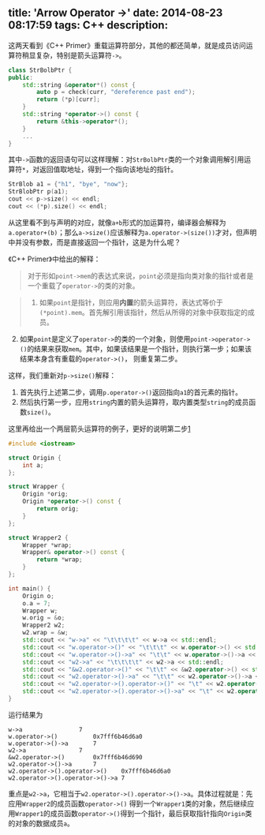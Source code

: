 title: 'Arrow Operator ->'
date: 2014-08-23 08:17:59
tags: C++
description:
---

这两天看到《C++ Primer》重载运算符部分，其他的都还简单，就是成员访问运算符稍显复杂，特别是箭头运算符`->`。
<!-- more -->

```cpp
class StrBolbPtr {
public:
    std::string &operator*() const {
        auto p = check(curr, "dereference past end");
        return (*p)[curr];
    }
    std::string *operator->() const {
        return &this->operator*();
    }
    ...
}
```
其中`->`函数的返回语句可以这样理解：对`StrBolbPtr`类的一个对象调用解引用运算符`*`，对返回值取地址，得到一个指向该地址的指针。
```cpp
StrBlob a1 = {"h1", "bye", "now"};
StrBlobPtr p(a1);
cout << p->size() << endl;
cout << (*p).size() << endl;
```
从这里看不到与声明的对应，就像`a+b`形式的加运算符，编译器会解释为`a.operator+(b)`；那么`a->size()`应该解释为`a.operator->(size())`才对，但声明中并没有参数，而是直接返回一个指针，这是为什么呢？

《C++ Primer》中给出的解释：
> 对于形如`point->mem`的表达式来说，`point`必须是指向类对象的指针或者是一个重载了`operator->`的类的对象。

> 1. 如果`point`是指针，则应用**内置**的箭头运算符，表达式等价于`(*point).mem`。首先解引用该指针，然后从所得的对象中获取指定的成员。
2. 如果`point`是定义了`operator->`的类的一个对象，则使用`point->operator->()`的结果来获取`mem`。其中，如果该结果是一个指针，则执行第一步；如果该结果本身含有重载的`operator->()`， 则重复第二步。

这样，我们重新对`p->size()`解释：

1. 首先执行上述第二步，调用`p.operator->()`返回指向`a1`的首元素的指针。
2.  然后执行第一步，应用`string`内置的箭头运算符，取内置类型`string`的成员函数`size()`。

这里再给出一个两层箭头运算符的例子，更好的说明第二步[1]

```cpp
#include <iostream>

struct Origin {
    int a;
};

struct Wrapper {
    Origin *orig;
    Origin *operator->() const {
        return orig;
    }
};

struct Wrapper2 {
    Wrapper *wrap;
    Wrapper& operator->() const {
        return *wrap;
    }
};

int main() {
    Origin o;
    o.a = 7;
    Wrapper w;
    w.orig = &o;
    Wrapper2 w2;
    w2.wrap = &w;
    std::cout << "w->a" << "\t\t\t\t" << w->a << std::endl;
    std::cout << "w.operator->()" << "\t\t\t" << w.operator->() << std::endl;
    std::cout << "w.operator->()->a" << "\t\t" << w.operator->()->a << std::endl;
    std::cout << "w2->a" << "\t\t\t\t" << w2->a << std::endl;
    std::cout << "&w2.operator->()" << "\t\t" << &w2.operator->() << std::endl;
    std::cout << "w2.operator->()->a" << "\t\t" << w2.operator->()->a << std::endl;
    std::cout << "w2.operator->().operator->()" << "\t" << w2.operator->().operator->() << std::endl;
    std::cout << "w2.operator->().operator->()->a" << "\t" << w2.operator->().operator->()->a << std::endl;
}
```
运行结果为
```
w->a                7
w.operator->()          0x7fff6b46d6a0
w.operator->()->a       7
w2->a               7
&w2.operator->()        0x7fff6b46d690
w2.operator->()->a      7
w2.operator->().operator->()    0x7fff6b46d6a0
w2.operator->().operator->()->a 7
```
重点是`w2->a`，它相当于`w2.operator->().operator->()->a`。具体过程就是：先应用`Wrapper2`的成员函数`operator->()` 得到一个`Wrapper1`类的对象，然后继续应用`Wrapper1`的成员函数`operator->()`得到一个指针，最后获取指针指向`Origin`类的对象的数据成员`a`。

[1]: http://kelvinh.github.io/blog/2013/11/20/overloading-of-member-access-operator-dash-greater-than-symbol-in-cpp/



